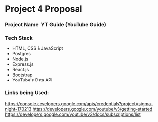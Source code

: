 # Project 4 Proposal

### Project Name: YT Guide (YouTube Guide)



### Tech Stack
* HTML, CSS & JavaScript
* Postgres
* Node.js
* Express.js
* React.js
* Bootstrap
* YouTube's Data API

### Links being Used:
https://console.developers.google.com/apis/credentials?project=sigma-night-170213
https://developers.google.com/youtube/v3/getting-started
https://developers.google.com/youtube/v3/docs/subscriptions/list
